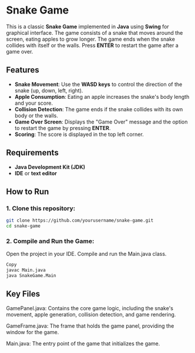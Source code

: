 # Snake Game

This is a classic **Snake Game** implemented in **Java** using **Swing** for graphical interface. The game consists of a snake that moves around the screen, eating apples to grow longer. The game ends when the snake collides with itself or the walls. Press **ENTER** to restart the game after a game over.

## Features

- **Snake Movement**: Use the **WASD keys** to control the direction of the snake (up, down, left, right).
- **Apple Consumption**: Eating an apple increases the snake's body length and your score.
- **Collision Detection**: The game ends if the snake collides with its own body or the walls.
- **Game Over Screen**: Displays the "Game Over" message and the option to restart the game by pressing **ENTER**.
- **Scoring**: The score is displayed in the top left corner.

## Requirements

- **Java Development Kit (JDK)**
- **IDE** or **text editor** 

## How to Run

### 1. **Clone this repository:**

```bash
git clone https://github.com/yourusername/snake-game.git
cd snake-game
```

### 2. Compile and Run the Game:
Open the project in your IDE.
Compile and run the Main.java class.

```bash
Copy
javac Main.java
java SnakeGame.Main
```

## Key Files
GamePanel.java: Contains the core game logic, including the snake's movement, apple generation, collision detection, and game rendering.

GameFrame.java: The frame that holds the game panel, providing the window for the game.

Main.java: The entry point of the game that initializes the game.
